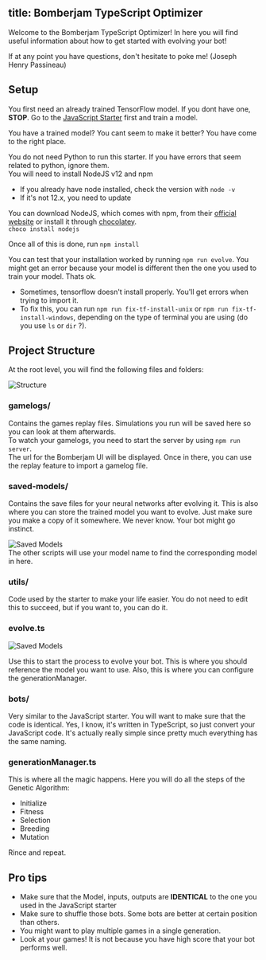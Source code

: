 title: Bomberjam TypeScript Optimizer
---

Welcome to the Bomberjam TypeScript Optimizer! In here you will find useful information about how to get started with evolving your bot!

If at any point you have questions, don't hesitate to poke me! (Joseph Henry Passineau)

## Setup

You first need an already trained TensorFlow model.
If you dont have one, **STOP**. Go to the [JavaScript Starter](/starter-js.html) first and train a model.

You have a trained model? You cant seem to make it better? You have come to the right place.

You do not need Python to run this starter. If you have errors that seem related to python, ignore them.  
You will need to install NodeJS v12 and npm

- If you already have node installed, check the version with `node -v`
- If it's not 12.x, you need to update

You can download NodeJS, which comes with npm, from their [official website](https://nodejs.org/en/) or install it through [chocolatey](https://chocolatey.org/packages/nodejs).  
`choco install nodejs`

Once all of this is done, run `npm install`

You can test that your installation worked by running `npm run evolve`.
You might get an error because your model is different then the one you used to train your model. Thats ok.

- Sometimes, tensorflow doesn't install properly. You'll get errors when trying to import it.
- To fix this, you can run `npm run fix-tf-install-unix` or `npm run fix-tf-install-windows`, depending on the type of terminal you are using (do you use `ls` or `dir` ?).

## Project Structure

At the root level, you will find the following files and folders:

![Structure](img/structure-ts.png)

### gamelogs/

Contains the games replay files. Simulations you run will be saved here so you can look at them afterwards.  
To watch your gamelogs, you need to start the server by using `npm run server`.  
The url for the Bomberjam UI will be displayed. Once in there, you can use the replay feature to import a gamelog file.

### saved-models/

Contains the save files for your neural networks after evolving it.
This is also where you can store the trained model you want to evolve. Just make sure you make a copy of it somewhere. We never know. Your bot might go instinct.

![Saved Models](img/saved-models.png)  
The other scripts will use your model name to find the corresponding model in here.

### utils/

Code used by the starter to make your life easier. You do not need to edit this to succeed, but if you want to, you can do it.

### evolve.ts

![Saved Models](img/evolve.gif)  

Use this to start the process to evolve your bot.
This is where you should reference the model you want to use.
Also, this is where you can configure the generationManager.

### bots/

Very similar to the JavaScript starter. You will want to make sure that the code is identical. Yes, I know, it's written in TypeScript, so just convert your JavaScript code. It's actually really simple since pretty much everything has the same naming.

### generationManager.ts

This is where all the magic happens. Here you will do all the steps of the Genetic Algorithm:

- Initialize
- Fitness
- Selection
- Breeding
- Mutation

Rince and repeat.

## Pro tips

- Make sure that the Model, inputs, outputs are **IDENTICAL** to the one you used in the JavaScript starter
- Make sure to shuffle those bots. Some bots are better at certain position than others.
- You might want to play multiple games in a single generation.
- Look at your games! It is not because you have high score that your bot performs well.